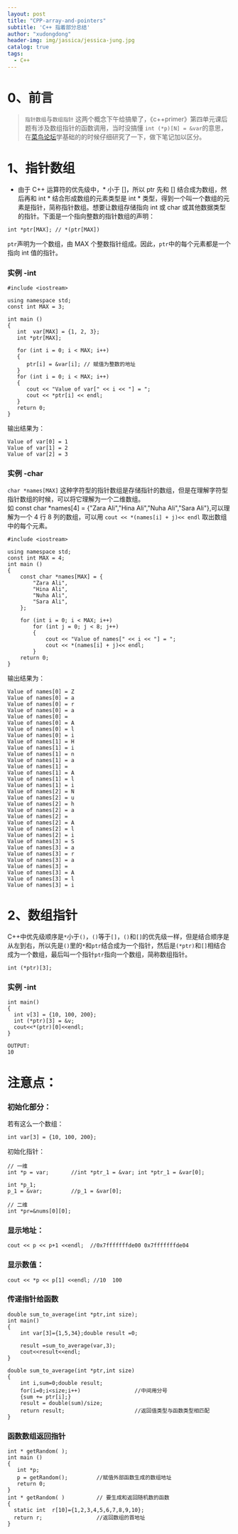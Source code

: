 ```yaml
---
layout: post
title: "CPP-array-and-pointers"
subtitle: 'C++ 指着部分总结'
author: "xudongdong"
header-img: img/jassica/jessica-jung.jpg
catalog: true
tags:
  - C++
---
```


# 0、前言
> `指针数组`与`数组指针` 这两个概念下午给搞晕了，《c++primer》第四单元课后题有涉及数组指针的函数调用，当时没搞懂 `int (*p)[N] = &var`的意思，在[菜鸟论坛](https://https://www.runoob.com/cplusplus/cpp-array-of-pointers.html)学基础的的时候仔细研究了一下，做下笔记加以区分。

# 1、指针数组
- 由于 C++ 运算符的优先级中，* 小于 []，所以 ptr 先和 [] 结合成为数组，然后再和 int * 结合形成数组的元素类型是 int * 类型，得到一个叫一个数组的元素是指针，简称指针数组。想要让数组存储指向 int 或 char 或其他数据类型的指针。下面是一个指向整数的指针数组的声明：
```coq
int *ptr[MAX]; // *(ptr[MAX])
```
`ptr`声明为一个数组，由 MAX 个整数指针组成。因此，`ptr`中的每个元素都是一个指向 int 值的指针。

### 实例 -int
```coq
#include <iostream>
 
using namespace std;
const int MAX = 3;
 
int main ()
{
   int  var[MAX] = {1, 2, 3};
   int *ptr[MAX];
 
   for (int i = 0; i < MAX; i++)
   {
      ptr[i] = &var[i]; // 赋值为整数的地址
   }
   for (int i = 0; i < MAX; i++)
   {
      cout << "Value of var[" << i << "] = ";
      cout << *ptr[i] << endl;
   }
   return 0;
}
```
输出结果为：

```coq
Value of var[0] = 1
Value of var[1] = 2
Value of var[2] = 3
```
### 实例 -char
`char *names[MAX]` 这种字符型的指针数组是存储指针的数组，但是在理解字符型指针数组的时候，可以将它理解为一个二维数组。<br>
如 const char *names[4] = {"Zara Ali","Hina Ali","Nuha Ali","Sara Ali"},可以理解为一个 4 行 8 列的数组，可以用 `cout << *(names[i] + j)<< endl` 取出数组中的每个元素。
```coq
#include <iostream>

using namespace std;
const int MAX = 4;
int main ()
{
    const char *names[MAX] = {
        "Zara Ali",
        "Hina Ali",
        "Nuha Ali",
        "Sara Ali",
    };

    for (int i = 0; i < MAX; i++)
        for (int j = 0; j < 8; j++)
        {
            cout << "Value of names[" << i << "] = ";
            cout << *(names[i] + j)<< endl;
        }
    return 0;
}
```
输出结果为：
```coq
Value of names[0] = Z
Value of names[0] = a
Value of names[0] = r
Value of names[0] = a
Value of names[0] =  
Value of names[0] = A
Value of names[0] = l
Value of names[0] = i
Value of names[1] = H
Value of names[1] = i
Value of names[1] = n
Value of names[1] = a
Value of names[1] =  
Value of names[1] = A
Value of names[1] = l
Value of names[1] = i
Value of names[2] = N
Value of names[2] = u
Value of names[2] = h
Value of names[2] = a
Value of names[2] =  
Value of names[2] = A
Value of names[2] = l
Value of names[2] = i
Value of names[3] = S
Value of names[3] = a
Value of names[3] = r
Value of names[3] = a
Value of names[3] =  
Value of names[3] = A
Value of names[3] = l
Value of names[3] = i
```

# 2、数组指针
C++中优先级顺序是`*`小于`()`，`()`等于`[]`，`()`和`[]`的优先级一样，但是结合顺序是从左到右，所以先是`()`里的`*`和`ptr`结合成为一个指针，然后是`(*ptr)`和`[]`相结合成为一个数组，最后叫一个指针`ptr`指向一个数组，简称数组指针。
```
int (*ptr)[3];
```
### 实例 -int
```
int main()
{
  int v[3] = {10, 100, 200}; 
  int (*ptr)[3] = &v;
  cout<<*(ptr)[0]<<endl;
}

OUTPUT:
10
```



# 注意点：

### 初始化部分：
若有这么一个数组：
```
int var[3] = {10, 100, 200}; 
```
初始化指针：
```
// 一维
int *p = var;       //int *ptr_1 = &var; int *ptr_1 = &var[0];

int *p_1;
p_1 = &var;         //p_1 = &var[0];

// 二维
int *pr=&nums[0][0];
```
### 显示地址：
```
cout << p << p+1 <<endl;  //0x7fffffffde00 0x7fffffffde04
```
### 显示数值：
```
cout << *p << p[1] <<endl; //10  100
```

### 传递指针给函数
```coq
double sum_to_average(int *ptr,int size);
int main()
{
    int var[3]={1,5,34};double result =0;

    result =sum_to_average(var,3);
    cout<<result<<endl;
}

double sum_to_average(int *ptr,int size)
{
    int i,sum=0;double result;
    for(i=0;i<size;i++)                 //中间用分号
    {sum += ptr[i];}
    result = double(sum)/size;
    return result;                      //返回值类型与函数类型相匹配
}
```
### 函数数组返回指针
```coq
int * getRandom( );
int main ()
{
   int *p;
   p = getRandom();         //赋值外部函数生成的数组地址
   return 0;
}
int * getRandom( )          // 要生成和返回随机数的函数
{
  static int  r[10]={1,2,3,4,5,6,7,8,9,10};
  return r;                 //返回数组的首地址
}
```